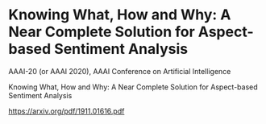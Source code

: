 # Knowing What, How and Why: A Near Complete Solution for Aspect-based Sentiment Analysis

AAAI-20 (or AAAI 2020), AAAI Conference on Artificial Intelligence

Knowing What, How and Why: A Near Complete Solution for Aspect-based
Sentiment Analysis

https://arxiv.org/pdf/1911.01616.pdf
